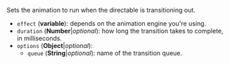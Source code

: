 Sets the animation to run when the directable is transitioning out.

* `effect` (**variable**): depends on the animation engine you're using.
* `duration` (**Number**|_optional_): how long the transition takes to complete, in milliseconds.
* `options` (**Object**|_optional_):
  * `queue` (**String**|_optional_): name of the transition queue.
